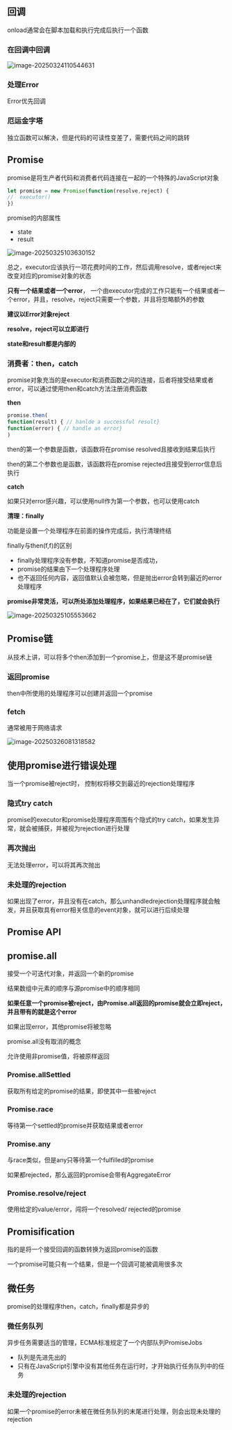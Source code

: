 ## 回调

onload通常会在脚本加载和执行完成后执行一个函数

### 在回调中回调

![image-20250324110544631](https://raw.githubusercontent.com/JoeyXXia/MyPictureData/main/image-20250324110544631.png)

### 处理Error

Error优先回调



### 厄运金字塔

独立函数可以解决，但是代码的可读性变差了，需要代码之间的跳转

## 

## Promise

promise是将生产者代码和消费者代码连接在一起的一个特殊的JavaScript对象

```js
let promise = new Promise(function(resolve,reject) {
//	executor()
})
```

promise的内部属性

- state
- result

![image-20250325103630152](https://raw.githubusercontent.com/JoeyXXia/MyPictureData/main/image-20250325103630152.png)

总之，executor应该执行一项花费时间的工作，然后调用resolve，或者reject来改变对应的promise对象的状态

**只有一个结果或者一个error**， 一个由executor完成的工作只能有一个结果或者一个error，并且，resolve，reject只需要一个参数，并且将忽略额外的参数

**建议以Error对象reject**

**resolve，reject可以立即进行**

**state和result都是内部的**



### 消费者：then，catch

promise对象充当的是executor和消费函数之间的连接，后者将接受结果或者error，可以通过使用then和catch方法注册消费函数

**then**

```js
promise.then( 
function(result) { // hanlde a successful result}
function(error) { // handle an error}
)
```



then的第一个参数是函数，该函数将在promise resolved且接收到结果后执行

then的第二个参数也是函数，该函数将在promise rejected且接受到error信息后执行



**catch**

如果只对error感兴趣，可以使用null作为第一个参数，也可以使用catch



**清理：finally**

功能是设置一个处理程序在前面的操作完成后，执行清理终结

finally与then(f,f)的区别

- finally处理程序没有参数，不知道promise是否成功，
- promise的结果由下一个处理程序处理
- 也不返回任何内容，返回值默认会被忽略，但是抛出error会转到最近的error处理程序

**promise非常灵活，可以所处添加处理程序，如果结果已经在了，它们就会执行**

![image-20250325105553662](https://raw.githubusercontent.com/JoeyXXia/MyPictureData/main/image-20250325105553662.png)





## Promise链

从技术上讲，可以将多个then添加到一个promise上，但是这不是promise链



### 返回promise

then中所使用的处理程序可以创建并返回一个promise

### fetch

通常被用于网络请求

![image-20250326081318582](C:/Users/27019/AppData/Roaming/Typora/typora-user-images/image-20250326081318582.png)





## 使用promise进行错误处理

当一个promise被reject时， 控制权将移交到最近的rejection处理程序



### 隐式try catch

promise的executor和promise处理程序周围有个隐式的try catch，如果发生异常，就会被捕获，并被视为rejection进行处理



### 再次抛出

无法处理error，可以将其再次抛出

### 未处理的rejection

如果出现了error，并且没有在catch，那么unhandledrejection处理程序就会触发，并且获取具有error相关信息的event对象，就可以进行后续处理



## Promise API

## promise.all

接受一个可迭代对象，并返回一个新的promise

结果数组中元素的顺序与源promise中的顺序相同

**如果任意一个promise被reject，由Promise.all返回的promise就会立即reject，并且带有的就是这个error**

如果出现error，其他promise将被忽略

promise.all没有取消的概念

允许使用非promise值，将被原样返回



### Promise.allSettled

获取所有给定的promise的结果，即使其中一些被reject



### Promise.race

等待第一个settled的promise并获取结果或者error



### Promise.any

与race类似，但是any只等待第一个fulfilled的promise

如果都rejected，那么返回的promise会带有AggregateError



### Promise.resolve/reject

使用给定的value/error，闯将一个resolved/ rejected的promise





## Promisification

指的是将一个接受回调的函数转换为返回promise的函数

一个promise可能只有一个结果，但是一个回调可能被调用很多次





## 微任务

promise的处理程序then，catch，finally都是异步的



### 微任务队列

异步任务需要适当的管理，ECMA标准规定了一个内部队列PromiseJobs

- 队列是先进先出的
- 只有在JavaScript引擎中没有其他任务在运行时，才开始执行任务队列中的任务



### 未处理的rejection

如果一个promise的error未被在微任务队列的末尾进行处理，则会出现未处理的rejection







